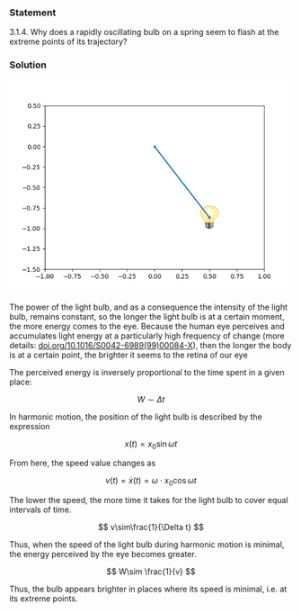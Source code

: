 ###  Statement

$3.1.4.$ Why does a rapidly oscillating bulb on a spring seem to flash at the extreme points of its trajectory?

### Solution

![ Harmonic motion of a light bulb using a mathematical pendulum as an example |640x480, 59%](../../img/3.1.4/animation.gif)

The power of the light bulb, and as a consequence the intensity of the light bulb, remains constant, so the longer the light bulb is at a certain moment, the more energy comes to the eye. Because the human eye perceives and accumulates light energy at a particularly high frequency of change (more details: [doi.org/10.1016/S0042-6989(99)00084-X](https://doi.org/10.1016/S0042-6989\(99\)00084-X)), then the longer the body is at a certain point, the brighter it seems to the retina of our eye

The perceived energy is inversely proportional to the time spent in a given place:

$$
W\sim\Delta t
$$

In harmonic motion, the position of the light bulb is described by the expression

$$
x(t) = x_0 \sin\omega t
$$

From here, the speed value changes as

$$
v(t) = \dot{x}(t) =\omega\cdot x_0\cos\omega t
$$

The lower the speed, the more time it takes for the light bulb to cover equal intervals of time.

$$
v\sim\frac{1}{\Delta t}
$$

Thus, when the speed of the light bulb during harmonic motion is minimal, the energy perceived by the eye becomes greater.

$$
W\sim \frac{1}{v}
$$

Thus, the bulb appears brighter in places where its speed is minimal, i.e. at its extreme points.